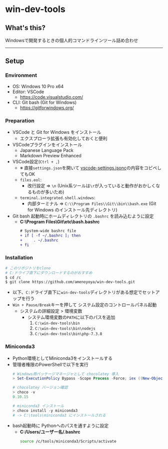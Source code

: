 # win-dev-tools

## What's this?

Windowsで開発するときの個人的コマンドラインツール詰め合わせ

***

## Setup

### Environment
- OS: Windows 10 Pro x64
- Editor: VSCode
    - https://code.visualstudio.com/
- CLI: Git bash (Git for Windows)
    - https://gitforwindows.org/

### Preparation
- VSCode と Git for Windows をインストール
    - エクスプローラ拡張も有効化しておくと便利
- VSCodeプラグインをインストール
    - Japanese Language Pack
    - Markdown Preview Enhanced
- VSCode設定(`Ctrl + ,`)
    - ※ 直接`settings.json`を開いて [vscode-settings.jsonc](./vscode-settings.jsonc)の内容をコピペしてもOK
    - `files.eol`:
        - 改行設定 => `\n` (Unix系ツールは`\r`が入っていると動作がおかしくなるものが多いため)
    - `terminal.integrated.shell.windows`:
        - 内部ターミナル => `C:\\Program Files\\Git\\bin\\bash.exe` (Git for Windows のインストール先ディレクトリ)
- Git bash 起動時にホームディレクトリの `.bashrc` を読み込むように設定
    - **C:\Program Files\Git\etc\bash.bashrc**
        ```diff
        # System-wide bashrc file
        + if [ -f ~/.bashrc ]; then
        +     . ~/.bashrc
        + fi
        ```

### Installation
```bash
# このリポジトリをclone
# C:ドライブ直下にダウンロードするのがおすすめ
$ cd /c
$ git clone https://github.com/amenoyoya/win-dev-tools.git
```

- 以下、`C:`ドライブ直下に`win-dev-tools`ディレクトリがある想定でセットアップを行う
- `Win + Pause/Break`キーを押して システム設定のコントロールパネル起動
    - システムの詳細設定 > 環境変数
        - システム環境変数の`PATH`に以下のパスを追加
            1. `C:\win-dev-tools\bin`
            2. `C:\win-dev-tools\bin\nodejs`
            3. `C:\win-dev-tools\bin\php-7.3.8`

### Miniconda3
- Python環境としてMiniconda3をインストールする
- 管理者権限のPowerShellで以下を実行
    ```powershell
    # Windows用パッケージマネージャとして chocolatey 導入
    > Set-ExecutionPolicy Bypass -Scope Process -Force; iex ((New-Object System.Net.WebClient).DownloadString('https://chocolatey.org/install.ps1'))

    # chocolatey バージョン確認
    > choco -v
    0.10.15

    # miniconda3 インストール
    > choco install -y miniconda3
    # -> C:\tools\miniconda3 にインストールされる
    ```
- bash起動時に Pythonへのパスを通すように設定
    - **C:/Users/ユーザー名/.bashrc**
        ```bash
        source /c/tools/miniconda3/Scripts/activate
        ```
